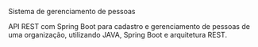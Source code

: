 Sistema de gerenciamento de pessoas

API REST com Spring Boot para cadastro e gerenciamento de pessoas de uma organização, utilizando JAVA, Spring Boot e arquitetura REST.
